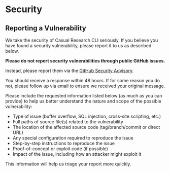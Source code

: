 # Security

## Reporting a Vulnerability

We take the security of Casual Research CLI seriously. If you believe you have found a security vulnerability, please report it to us as described below.

**Please do not report security vulnerabilities through public GitHub issues.**

Instead, please report them via the [GitHub Security Advisory](https://github.com/google-casualresearch/casual-research-cli/security/advisories).

You should receive a response within 48 hours. If for some reason you do not, please follow up via email to ensure we received your original message.

Please include the requested information listed below (as much as you can provide) to help us better understand the nature and scope of the possible vulnerability:

* Type of issue (buffer overflow, SQL injection, cross-site scripting, etc.)
* Full paths of source file(s) related to the vulnerability
* The location of the affected source code (tag/branch/commit or direct URL)
* Any special configuration required to reproduce the issue
* Step-by-step instructions to reproduce the issue
* Proof-of-concept or exploit code (if possible)
* Impact of the issue, including how an attacker might exploit it

This information will help us triage your report more quickly.
